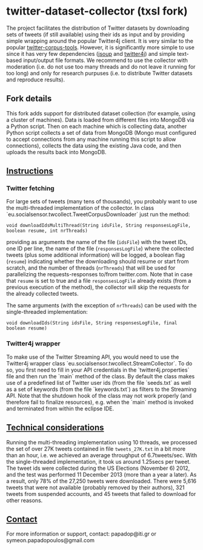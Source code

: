 twitter-dataset-collector (txsl fork)
=====================================

<p>The project facilitates the distribution of Twitter datasets by downloading sets of tweets (if still available) using their ids as input and by providing simple wrapping around the popular Twitter4j client. It is very similar to the popular <a href="https://github.com/myleott/twitter-corpus-tools">twitter-corpus-tools</a>. However, it is significantly more simple to use since it has very few dependencies (<a href="http://jsoup.org/">jsoup</a> and <a href="http://twitter4j.org/en/index.html">twitter4j</a>) and simple text-based input/output file formats. We recommend to use the collector with moderation (i.e. do not use too many threads and do not leave it running for too long) and only for research purpuses (i.e. to distribute Twitter datasets and reproduce results).</p>

## Fork details

This fork adds support for distributed dataset collection (for example, using a cluster of machines). Data is loaded from different files into MongoDB via a Python script. Then on each machine which is collecting data, another Python script collects a set of data from MongoDB (Mongo must configured to accept connections from any machine running this script to allow connections), collects the data using the existing Java code, and then uploads the results back into MongoDB.

<h2><u>Instructions</u></h2>

<h3>Twitter fetching</h3>
For large sets of tweets (many tens of thousands), you probably want to use the multi-threaded implementation of the collector. In class `eu.socialsensor.twcollect.TweetCorpusDownloader` just run the method:

    void downloadIdsMultiThread(String idsFile, String responsesLogFile, boolean resume, int nrThreads)
    
providing as arguments the name of the file (`idsFile`) with the tweet IDs, one ID per line, the name of the file (`responsesLogFile`) where the collected tweets (plus some additional information) will be logged, a boolean flag (`resume`) indicating whether the downloading should resume or start from scratch, and the number of threads (`nrThreads`) that will be used for parallelizing the requests-responses to/from twitter.com. Note that in case that `resume` is set to true and a file `responsesLogFile` already exists (from a previous execution of the method), the collector will skip the requests for the already collected tweets. 

The same arguments (with the exception of `nrThreads`) can be used with the single-threaded implementation:

    void downloadIds(String idsFile, String responsesLogFile, final boolean resume)

<h3>Twitter4j wrapper</h3>
To make use of the Twitter Streaming API, you would need to use the Twitter4j wrapper class `eu.socialsensor.twcollect.StreamCollector`. To do so, you first need to fill in your API credentials in the `twitter4j.properties` file and then run the `main` method of the class. By default the class makes use of a predefined list of Twitter user ids (from the file `seeds.txt` as well as a set of keywords (from the file `keywords.txt`) as filters to the Streaming API. Note that the shutdown hook of the class may not work properly (and therefore fail to finalize resources), e.g. when the `main` method is invoked and terminated from within the eclipse IDE.  

<h2><u>Technical considerations</u></h2>

Running the multi-threading implementation using 10 threads, we processed the set of over 27K tweets contained in file `tweets_27K.txt` in a bit more than an hour, i.e. we achieved an average throughput of 6.7tweets/sec. With the single-threaded implementation, it took us around 1.25secs per tweet. The tweet ids were collected during the US Elections (November 6) 2012, and the test was performed 11 December 2013 (more than a year a later). As a result, only 78% of the 27,250 tweets were downloaded. There were 5,616 tweets that were not available (probably removed by their authors), 321 tweets from suspended accounts, and 45 tweets that failed to download for other reasons.

<h2><u>Contact</u></h2>

<p>For more information or support, contact: papadop@iti.gr or symeon.papadopoulos@gmail.com</p>
